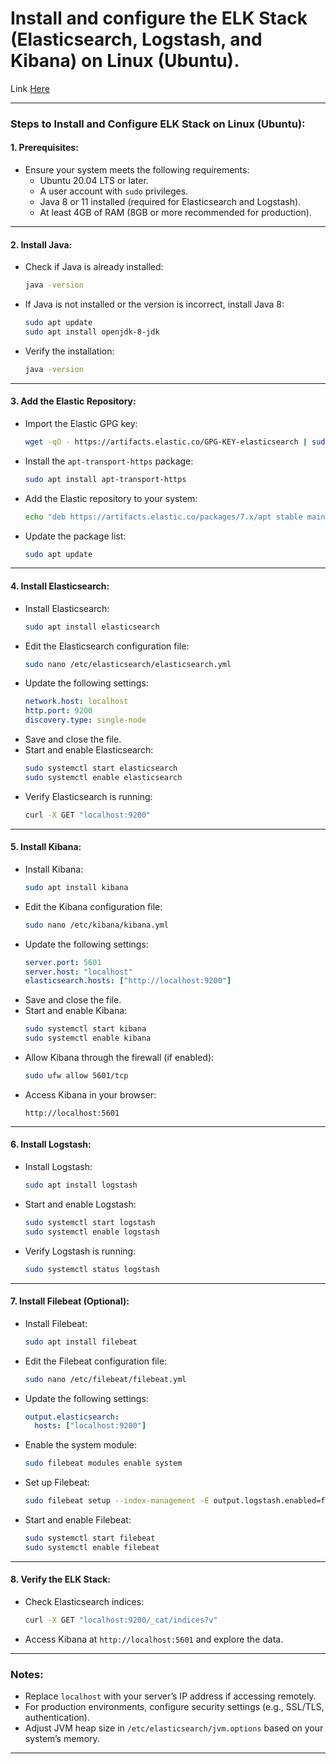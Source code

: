 # Install and configure the ELK Stack (Elasticsearch, Logstash, and Kibana) on Linux (Ubuntu).

Link [Here](https://medium.com/@redswitches/how-to-install-elk-stack-on-ubuntu-20-04-22-04-2c4f13a08c63)

---

### Steps to Install and Configure ELK Stack on Linux (Ubuntu):

#### **1. Prerequisites:**
   - Ensure your system meets the following requirements:
     - Ubuntu 20.04 LTS or later.
     - A user account with `sudo` privileges.
     - Java 8 or 11 installed (required for Elasticsearch and Logstash).
     - At least 4GB of RAM (8GB or more recommended for production).

---

#### **2. Install Java:**
   - Check if Java is already installed:
     ```bash
     java -version
     ```
   - If Java is not installed or the version is incorrect, install Java 8:
     ```bash
     sudo apt update
     sudo apt install openjdk-8-jdk
     ```
   - Verify the installation:
     ```bash
     java -version
     ```

---

#### **3. Add the Elastic Repository:**
   - Import the Elastic GPG key:
     ```bash
     wget -qO - https://artifacts.elastic.co/GPG-KEY-elasticsearch | sudo apt-key add -
     ```
   - Install the `apt-transport-https` package:
     ```bash
     sudo apt install apt-transport-https
     ```
   - Add the Elastic repository to your system:
     ```bash
     echo "deb https://artifacts.elastic.co/packages/7.x/apt stable main" | sudo tee -a /etc/apt/sources.list.d/elastic-7.x.list
     ```
   - Update the package list:
     ```bash
     sudo apt update
     ```

---

#### **4. Install Elasticsearch:**
   - Install Elasticsearch:
     ```bash
     sudo apt install elasticsearch
     ```
   - Edit the Elasticsearch configuration file:
     ```bash
     sudo nano /etc/elasticsearch/elasticsearch.yml
     ```
   - Update the following settings:
     ```yaml
     network.host: localhost
     http.port: 9200
     discovery.type: single-node
     ```
   - Save and close the file.
   - Start and enable Elasticsearch:
     ```bash
     sudo systemctl start elasticsearch
     sudo systemctl enable elasticsearch
     ```
   - Verify Elasticsearch is running:
     ```bash
     curl -X GET "localhost:9200"
     ```

---

#### **5. Install Kibana:**
   - Install Kibana:
     ```bash
     sudo apt install kibana
     ```
   - Edit the Kibana configuration file:
     ```bash
     sudo nano /etc/kibana/kibana.yml
     ```
   - Update the following settings:
     ```yaml
     server.port: 5601
     server.host: "localhost"
     elasticsearch.hosts: ["http://localhost:9200"]
     ```
   - Save and close the file.
   - Start and enable Kibana:
     ```bash
     sudo systemctl start kibana
     sudo systemctl enable kibana
     ```
   - Allow Kibana through the firewall (if enabled):
     ```bash
     sudo ufw allow 5601/tcp
     ```
   - Access Kibana in your browser:
     ```
     http://localhost:5601
     ```

---

#### **6. Install Logstash:**
   - Install Logstash:
     ```bash
     sudo apt install logstash
     ```
   - Start and enable Logstash:
     ```bash
     sudo systemctl start logstash
     sudo systemctl enable logstash
     ```
   - Verify Logstash is running:
     ```bash
     sudo systemctl status logstash
     ```

---

#### **7. Install Filebeat (Optional):**
   - Install Filebeat:
     ```bash
     sudo apt install filebeat
     ```
   - Edit the Filebeat configuration file:
     ```bash
     sudo nano /etc/filebeat/filebeat.yml
     ```
   - Update the following settings:
     ```yaml
     output.elasticsearch:
       hosts: ["localhost:9200"]
     ```
   - Enable the system module:
     ```bash
     sudo filebeat modules enable system
     ```
   - Set up Filebeat:
     ```bash
     sudo filebeat setup --index-management -E output.logstash.enabled=false -E 'output.elasticsearch.hosts=["localhost:9200"]'
     ```
   - Start and enable Filebeat:
     ```bash
     sudo systemctl start filebeat
     sudo systemctl enable filebeat
     ```

---

#### **8. Verify the ELK Stack:**
   - Check Elasticsearch indices:
     ```bash
     curl -X GET "localhost:9200/_cat/indices?v"
     ```
   - Access Kibana at `http://localhost:5601` and explore the data.

---

### Notes:
- Replace `localhost` with your server’s IP address if accessing remotely.
- For production environments, configure security settings (e.g., SSL/TLS, authentication).
- Adjust JVM heap size in `/etc/elasticsearch/jvm.options` based on your system’s memory.

---
